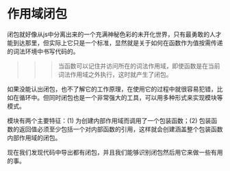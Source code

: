 # 作用域闭包

闭包就好像从js中分离出来的一个充满神秘色彩的未开化世界，只有最勇敢的人才能到达那里，但实际上它只是一个标准，显然就是关于如何在函数作为值按需传递的词法环境中书写代码的。

>>> 当函数可以记住并访问所在的词法作用域，即使函数是在当前词法作用域之外执行，这时就产生了闭包。

如果没能认出闭包，也不了解它的工作原理，在使用它的过程中就很容易犯错，比如在循环中。但同时闭包也是一个非常强大的工具，可以用多种形式来实现模块等模式。

模块有两个主要特征：(1) 为创建内部作用域而调用了一个包装函数；(2) 包装函数的返回值必须至少包括一个对内部函数的引用，这样就会创建涵盖整个包装函数内部作用域的闭包。

现在我们发现代码中导出都有闭包，并且我们能够识别闭包然后用它来做一些有用的事。
